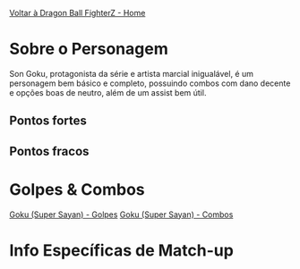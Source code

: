 <!-- TITLE: Goku - 1: Geral -->
<!-- SUBTITLE: "This'll be a good match." - Goku, Son. (1986 ~ 2018, antes de enfrentar um time Cell/A.Gohan/Vegeta) -->

[Voltar à Dragon Ball FighterZ - Home](/jogos/dragon-ball-fighter-z/home)
# Sobre o Personagem
Son Goku, protagonista da série e artista marcial inigualável, é um personagem bem básico e completo, possuindo combos com dano decente e opções boas de neutro, além de um assist bem útil.

## Pontos fortes

## Pontos fracos

# Golpes & Combos
[Goku (Super Sayan) - Golpes](/jogos/dragon-ball-fighter-z/personagens/goku-ssj/atkdata)
[Goku (Super Sayan) - Combos](/jogos/dragon-ball-fighter-z/personagens/goku-ssj/combos)

# Info Específicas de Match-up
